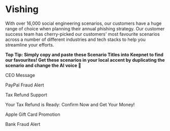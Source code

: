 # Vishing

With over 16,000 social engineering scenarios, our customers have a huge range of choice when planning their annual phishing strategy. Our customer success team has cherry-picked our customers' most favourite scenarios across a number of different industries and tech stacks to help you streamline your efforts.&#x20;

**Top Tip: Simply copy and paste these Scenario Titles into Keepnet to find our favourites! Get these scenarios in your local accent by duplicating the scenario and change the AI voice 🤖**

CEO Message

PayPal Fraud Alert

Tax Refund Support&#x20;

Your Tax Refund is Ready: Confirm Now and Get Your Money!

Apple Gift Card Promotion

Bank Fraud Alert

